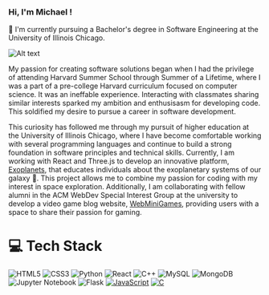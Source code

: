 ### Hi, I'm Michael ! 

🏫 I'm currently pursuing a Bachelor's degree in Software Engineering at the University of Illinois Chicago.

  ![Alt text](https://i.ytimg.com/vi/UPDi23OVxlw/maxresdefault.jpg)

My passion for creating software solutions began when I had the privilege of attending Harvard Summer School through Summer of a Lifetime, where I was a part of a pre-college Harvard curriculum focused on computer science. It was an ineffable experience. Interacting with classmates sharing similar interests sparked my ambition and enthusisasm for developing code. This soldified my desire to pursue a career in software development. 

This curiosity has followed me through my pursuit of higher education at the University of Illinois Chicago, where I have become comfortable working with several programming languages and continue to build a strong foundation in software principles and technical skills. Currently, I am working with React and Three.js to develop an innovative platform, [Exoplanets](https://github.com/mike6612/Exoplanets), that educates individuals about the exoplanetary systems of our galaxy :milky_way:. This project allows me to combine my passion for coding with my interest in space exploration. Additionally, I am collaborating with fellow alumni in the ACM WebDev Special Interest Group at the university to develop a video game blog website, [WebMiniGames](https://github.com/acm-uic/WebMinigames), providing users with a space to share their passion for gaming.



# 💻 Tech Stack

![HTML5](https://img.shields.io/badge/html5-%23E34F26.svg?style=for-the-badge&logo=html5&logoColor=white)
![CSS3](https://img.shields.io/badge/css3-%231572B6.svg?style=for-the-badge&logo=css3&logoColor=white)
![Python](https://img.shields.io/badge/python-3670A0?style=for-the-badge&logo=python&logoColor=ffdd54)
![React](https://shields.io/badge/react-black?logo=react&style=for-the-badge)
![C++](https://img.shields.io/badge/c++-%2300599C.svg?style=for-the-badge&logo=c%2B%2B&logoColor=white)
![MySQL](https://img.shields.io/badge/mysql-4479A1.svg?style=for-the-badge&logo=mysql&logoColor=white)
![MongoDB](https://img.shields.io/badge/MongoDB-%234ea94b.svg?style=for-the-badge&logo=mongodb&logoColor=white)
![Jupyter Notebook](https://img.shields.io/badge/jupyter-%23FA0F00.svg?style=for-the-badge&logo=jupyter&logoColor=white)
![Flask](https://img.shields.io/badge/flask-%23000.svg?style=for-the-badge&logo=flask&logoColor=white)
[![JavaScript](https://img.shields.io/badge/JavaScript-F7DF1E?logo=javascript&logoColor=000)](#)
[![C](https://img.shields.io/badge/C-00599C?logo=c&logoColor=white)](#)

